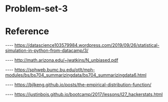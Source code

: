 # Problem-set-3

# Reference

---- https://datascience103579984.wordpress.com/2019/09/26/statistical-simulation-in-python-from-datacamp/3/

---- http://math.arizona.edu/~jwatkins/N_unbiased.pdf

---- https://sphweb.bumc.bu.edu/otlt/mph-modules/bs/bs704_summarizingdata/bs704_summarizingdata6.html

---- https://bjlkeng.github.io/posts/the-empirical-distribution-function/

---- https://justinbois.github.io/bootcamp/2017/lessons/l27_hackerstats.html
